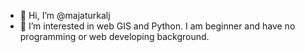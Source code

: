 - 👋 Hi, I’m @majaturkalj
- 👀 I’m interested in web GIS and Python. I am beginner and have no programming or web developing background.  


<!---
majaturkalj/majaturkalj is a ✨ special ✨ repository because its `README.md` (this file) appears on your GitHub profile.
You can click the Preview link to take a look at your changes.
--->

